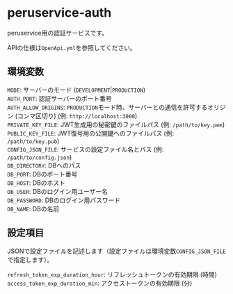 # peruservice-auth

peruservice用の認証サービスです。

APIの仕様は`OpenApi.yml`を参照してください。

## 環境変数

`MODE`: サーバーのモード (`DEVELOPMENT`|`PRODUCTION`)<br>
`AUTH_PORT`: 認証サーバーのポート番号<br>
`AUTH_ALLOW_ORIGINS`: `PRODUCTION`モード時、サーバーとの通信を許可するオリジン (コンマ区切り) (例: `http://localhost:3000`)<br>
`PRIVATE_KEY_FILE`: JWT生成用の秘密鍵のファイルパス (例: `/path/to/key.pem`)<br>
`PUBLIC_KEY_FILE`: JWT復号用の公開鍵へのファイルパス (例: `/path/to/key.pub`)<br>
`CONFIG_JSON_FILE`: サービスの設定ファイル名とパス (例: `/path/to/config.json`)<br>
`DB_DIRECTORY`: DBへのパス<br>
`DB_PORT`: DBのポート番号<br>
`DB_HOST`: DBのホスト<br>
`DB_USER`: DBのログイン用ユーザー名<br>
`DB_PASSWORD`: DBのログイン用パスワード<br>
`DB_NAME`: DBの名前<br>

## 設定項目

JSONで設定ファイルを記述します（設定ファイルは環境変数`CONFIG_JSON_FILE`で指定します）。

`refresh_token_exp_duration_hour`: リフレッシュトークンの有効期限 (時間)<br>
`access_token_exp_duration_min`: アクセストークンの有効期限 (分)<br>
